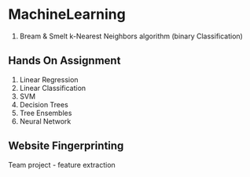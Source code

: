 # MachineLearning
1. Bream & Smelt k-Nearest Neighbors algorithm (binary Classification)

## Hands On Assignment
1. Linear Regression
2. Linear Classification
3. SVM
4. Decision Trees
5. Tree Ensembles
6. Neural Network

## Website Fingerprinting
Team project - feature extraction
